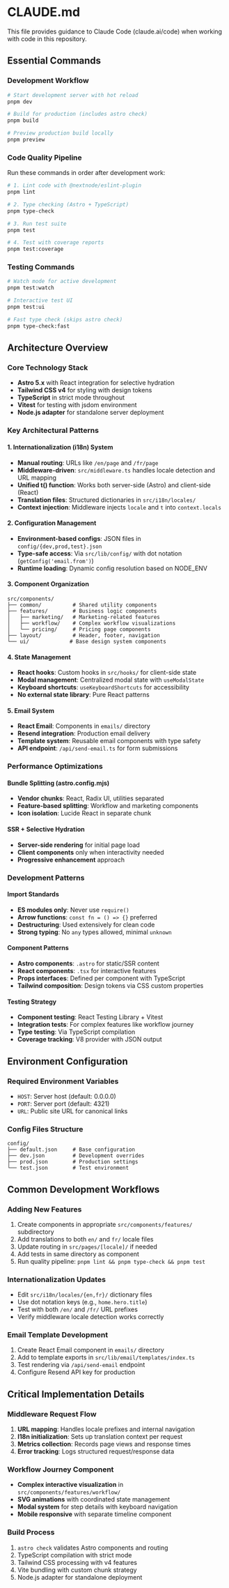 # CLAUDE.md

This file provides guidance to Claude Code (claude.ai/code) when working with code in this repository.

## Essential Commands

### Development Workflow

```bash
# Start development server with hot reload
pnpm dev

# Build for production (includes astro check)
pnpm build

# Preview production build locally
pnpm preview
```

### Code Quality Pipeline

Run these commands in order after development work:

```bash
# 1. Lint code with @nextnode/eslint-plugin
pnpm lint

# 2. Type checking (Astro + TypeScript)
pnpm type-check

# 3. Run test suite
pnpm test

# 4. Test with coverage reports
pnpm test:coverage
```

### Testing Commands

```bash
# Watch mode for active development
pnpm test:watch

# Interactive test UI
pnpm test:ui

# Fast type check (skips astro check)
pnpm type-check:fast
```

## Architecture Overview

### Core Technology Stack

- **Astro 5.x** with React integration for selective hydration
- **Tailwind CSS v4** for styling with design tokens
- **TypeScript** in strict mode throughout
- **Vitest** for testing with jsdom environment
- **Node.js adapter** for standalone server deployment

### Key Architectural Patterns

#### 1. Internationalization (i18n) System

- **Manual routing**: URLs like `/en/page` and `/fr/page`
- **Middleware-driven**: `src/middleware.ts` handles locale detection and URL mapping
- **Unified t() function**: Works both server-side (Astro) and client-side (React)
- **Translation files**: Structured dictionaries in `src/i18n/locales/`
- **Context injection**: Middleware injects `locale` and `t` into `context.locals`

#### 2. Configuration Management

- **Environment-based configs**: JSON files in `config/{dev,prod,test}.json`
- **Type-safe access**: Via `src/lib/config/` with dot notation (`getConfig('email.from')`)
- **Runtime loading**: Dynamic config resolution based on NODE_ENV

#### 3. Component Organization

```
src/components/
├── common/          # Shared utility components
├── features/        # Business logic components
│   ├── marketing/   # Marketing-related features
│   ├── workflow/    # Complex workflow visualizations
│   └── pricing/     # Pricing page components
├── layout/          # Header, footer, navigation
└── ui/             # Base design system components
```

#### 4. State Management

- **React hooks**: Custom hooks in `src/hooks/` for client-side state
- **Modal management**: Centralized modal state with `useModalState`
- **Keyboard shortcuts**: `useKeyboardShortcuts` for accessibility
- **No external state library**: Pure React patterns

#### 5. Email System

- **React Email**: Components in `emails/` directory
- **Resend integration**: Production email delivery
- **Template system**: Reusable email components with type safety
- **API endpoint**: `/api/send-email.ts` for form submissions

### Performance Optimizations

#### Bundle Splitting (astro.config.mjs)

- **Vendor chunks**: React, Radix UI, utilities separated
- **Feature-based splitting**: Workflow and marketing components
- **Icon isolation**: Lucide React in separate chunk

#### SSR + Selective Hydration

- **Server-side rendering** for initial page load
- **Client components** only when interactivity needed
- **Progressive enhancement** approach

### Development Patterns

#### Import Standards

- **ES modules only**: Never use `require()`
- **Arrow functions**: `const fn = () => {}` preferred
- **Destructuring**: Used extensively for clean code
- **Strong typing**: No `any` types allowed, minimal `unknown`

#### Component Patterns

- **Astro components**: `.astro` for static/SSR content
- **React components**: `.tsx` for interactive features
- **Props interfaces**: Defined per component with TypeScript
- **Tailwind composition**: Design tokens via CSS custom properties

#### Testing Strategy

- **Component testing**: React Testing Library + Vitest
- **Integration tests**: For complex features like workflow journey
- **Type testing**: Via TypeScript compilation
- **Coverage tracking**: V8 provider with JSON output

## Environment Configuration

### Required Environment Variables

- `HOST`: Server host (default: 0.0.0.0)
- `PORT`: Server port (default: 4321)
- `URL`: Public site URL for canonical links

### Config Files Structure

```
config/
├── default.json     # Base configuration
├── dev.json         # Development overrides
├── prod.json        # Production settings
└── test.json        # Test environment
```

## Common Development Workflows

### Adding New Features

1. Create components in appropriate `src/components/features/` subdirectory
2. Add translations to both `en/` and `fr/` locale files
3. Update routing in `src/pages/[locale]/` if needed
4. Add tests in same directory as component
5. Run quality pipeline: `pnpm lint && pnpm type-check && pnpm test`

### Internationalization Updates

- Edit `src/i18n/locales/{en,fr}/` dictionary files
- Use dot notation keys (e.g., `home.hero.title`)
- Test with both `/en/` and `/fr/` URL prefixes
- Verify middleware locale detection works correctly

### Email Template Development

1. Create React Email component in `emails/` directory
2. Add to template exports in `src/lib/email/templates/index.ts`
3. Test rendering via `/api/send-email` endpoint
4. Configure Resend API key for production

## Critical Implementation Details

### Middleware Request Flow

1. **URL mapping**: Handles locale prefixes and internal navigation
2. **I18n initialization**: Sets up translation context per request
3. **Metrics collection**: Records page views and response times
4. **Error tracking**: Logs structured request/response data

### Workflow Journey Component

- **Complex interactive visualization** in `src/components/features/workflow/`
- **SVG animations** with coordinated state management
- **Modal system** for step details with keyboard navigation
- **Mobile responsive** with separate timeline component

### Build Process

1. `astro check` validates Astro components and routing
2. TypeScript compilation with strict mode
3. Tailwind CSS processing with v4 features
4. Vite bundling with custom chunk strategy
5. Node.js adapter for standalone deployment

